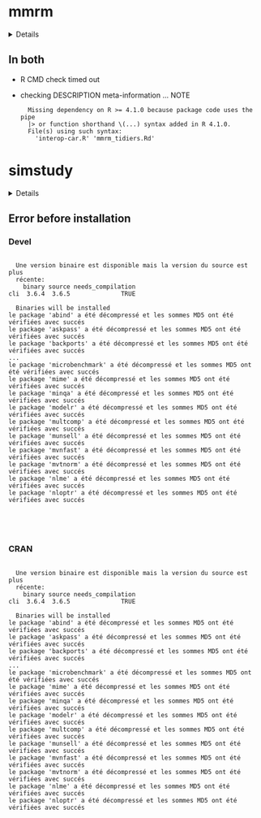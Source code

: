 # mmrm

<details>

* Version: 0.3.14
* GitHub: https://github.com/openpharma/mmrm
* Source code: https://github.com/cran/mmrm
* Date/Publication: 2024-09-27 23:30:01 UTC
* Number of recursive dependencies: 177

Run `revdepcheck::revdep_details(, "mmrm")` for more info

</details>

## In both

*   R CMD check timed out
    

*   checking DESCRIPTION meta-information ... NOTE
    ```
      Missing dependency on R >= 4.1.0 because package code uses the pipe
      |> or function shorthand \(...) syntax added in R 4.1.0.
      File(s) using such syntax:
        'interop-car.R' 'mmrm_tidiers.Rd'
    ```

# simstudy

<details>

* Version: 
* GitHub: https://github.com/larmarange/broom.helpers
* Source code: NA
* Number of recursive dependencies: 0

</details>

## Error before installation

### Devel

```

  Une version binaire est disponible mais la version du source est plus
  récente:
    binary source needs_compilation
cli  3.6.4  3.6.5              TRUE

  Binaries will be installed
le package 'abind' a été décompressé et les sommes MD5 ont été vérifiées avec succés
le package 'askpass' a été décompressé et les sommes MD5 ont été vérifiées avec succés
le package 'backports' a été décompressé et les sommes MD5 ont été vérifiées avec succés
...
le package 'microbenchmark' a été décompressé et les sommes MD5 ont été vérifiées avec succés
le package 'mime' a été décompressé et les sommes MD5 ont été vérifiées avec succés
le package 'minqa' a été décompressé et les sommes MD5 ont été vérifiées avec succés
le package 'modelr' a été décompressé et les sommes MD5 ont été vérifiées avec succés
le package 'multcomp' a été décompressé et les sommes MD5 ont été vérifiées avec succés
le package 'munsell' a été décompressé et les sommes MD5 ont été vérifiées avec succés
le package 'mvnfast' a été décompressé et les sommes MD5 ont été vérifiées avec succés
le package 'mvtnorm' a été décompressé et les sommes MD5 ont été vérifiées avec succés
le package 'nlme' a été décompressé et les sommes MD5 ont été vérifiées avec succés
le package 'nloptr' a été décompressé et les sommes MD5 ont été vérifiées avec succés





```
### CRAN

```

  Une version binaire est disponible mais la version du source est plus
  récente:
    binary source needs_compilation
cli  3.6.4  3.6.5              TRUE

  Binaries will be installed
le package 'abind' a été décompressé et les sommes MD5 ont été vérifiées avec succés
le package 'askpass' a été décompressé et les sommes MD5 ont été vérifiées avec succés
le package 'backports' a été décompressé et les sommes MD5 ont été vérifiées avec succés
...
le package 'microbenchmark' a été décompressé et les sommes MD5 ont été vérifiées avec succés
le package 'mime' a été décompressé et les sommes MD5 ont été vérifiées avec succés
le package 'minqa' a été décompressé et les sommes MD5 ont été vérifiées avec succés
le package 'modelr' a été décompressé et les sommes MD5 ont été vérifiées avec succés
le package 'multcomp' a été décompressé et les sommes MD5 ont été vérifiées avec succés
le package 'munsell' a été décompressé et les sommes MD5 ont été vérifiées avec succés
le package 'mvnfast' a été décompressé et les sommes MD5 ont été vérifiées avec succés
le package 'mvtnorm' a été décompressé et les sommes MD5 ont été vérifiées avec succés
le package 'nlme' a été décompressé et les sommes MD5 ont été vérifiées avec succés
le package 'nloptr' a été décompressé et les sommes MD5 ont été vérifiées avec succés





```
